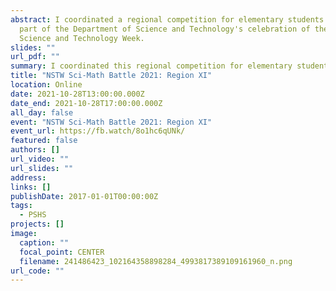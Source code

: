 ```yaml
---
abstract: I coordinated a regional competition for elementary students as
  part of the Department of Science and Technology's celebration of the National
  Science and Technology Week.
slides: ""
url_pdf: ""
summary: I coordinated this regional competition for elementary students as part of the Department of Science and Technology's celebration of the National Science and Technology Week.
title: "NSTW Sci-Math Battle 2021: Region XI"
location: Online
date: 2021-10-28T13:00:00.000Z
date_end: 2021-10-28T17:00:00.000Z
all_day: false
event: "NSTW Sci-Math Battle 2021: Region XI"
event_url: https://fb.watch/8o1hc6qUNk/
featured: false
authors: []
url_video: ""
url_slides: ""
address:
links: []
publishDate: 2017-01-01T00:00:00Z
tags:
  - PSHS
projects: []
image:
  caption: ""
  focal_point: CENTER
  filename: 241486423_102164358898284_4993817389109161960_n.png
url_code: ""
---
```


